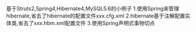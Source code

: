 基于Struts2,Spring4,Hibernate4,MySQL5.6的小例子
1.使用Spring来管理hibernate,省去了hibernate的配置文件xxx.cfg.xml
2.hibernate基于注解配置实体类,省去了xxx.hbm.xml配置文件
3.使用Spring声明式事物切点
